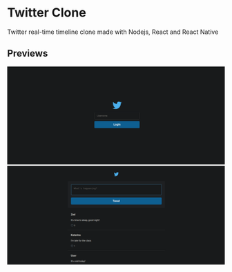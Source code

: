 # Twitter Clone
Twitter real-time timeline clone made with Nodejs, React and React Native

## Previews

![Preview](./demos/web-preview-01.png)
![Preview](./demos/web-preview-02.png)
